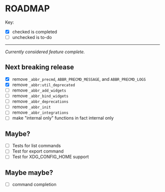 # ROADMAP

Key:

- [x] checked is completed
- [ ] unchecked is to-do

---

_Currently considered feature complete._

## Next breaking release

- [x] remove `_abbr_precmd`, `ABBR_PRECMD_MESSAGE`, and `ABBR_PRECMD_LOGS`
- [x] remove `_abbr:util_deprecated`
- [ ] remove `_abbr_add_widgets`
- [ ] remove `_abbr_bind_widgets`
- [ ] remove `_abbr_deprecations`
- [ ] remove `_abbr_init`
- [ ] remove `_abbr_integrations`
- [ ] make "internal only" functions in fact internal only

## Maybe?

- [ ] Tests for list commands
- [ ] Test for export command
- [ ] Test for XDG_CONFIG_HOME support

## Maybe maybe?

- [ ] command completion
